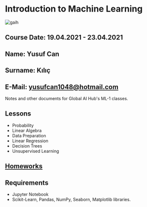 # Introduction to Machine Learning

![gaih](https://github.com/globalaihub/introduction-to-machine-learning/raw/main/logo.png)
## Course Date: 19.04.2021 - 23.04.2021
## Name: Yusuf Can
## Surname: Kılıç
## E-Mail: yusufcan1048@hotmail.com

Notes and other documents for Global AI Hub's ML-1 classes.

## Lessons 
- Probability
- Linear Algebra
- Data Preparation
- Linear Regression
- Decision Trees
- Unsupervised Learning

## [Homeworks](https://github.com/JosephWesleyanW/globalAiHub/tree/main/Homeworks)
## Requirements
- Jupyter Notebook
- Scikit-Learn, Pandas, NumPy, Seaborn, Matplotlib libraries.
